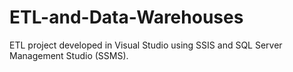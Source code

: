 # ETL-and-Data-Warehouses
ETL project developed in Visual Studio using SSIS and SQL Server Management Studio (SSMS).
